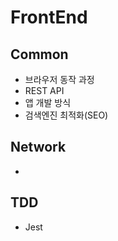 # FrontEnd

## Common

- 브라우저 동작 과정
- REST API
- 앱 개발 방식
- 검색엔진 최적화(SEO)

## Network
- 

## TDD
- Jest

